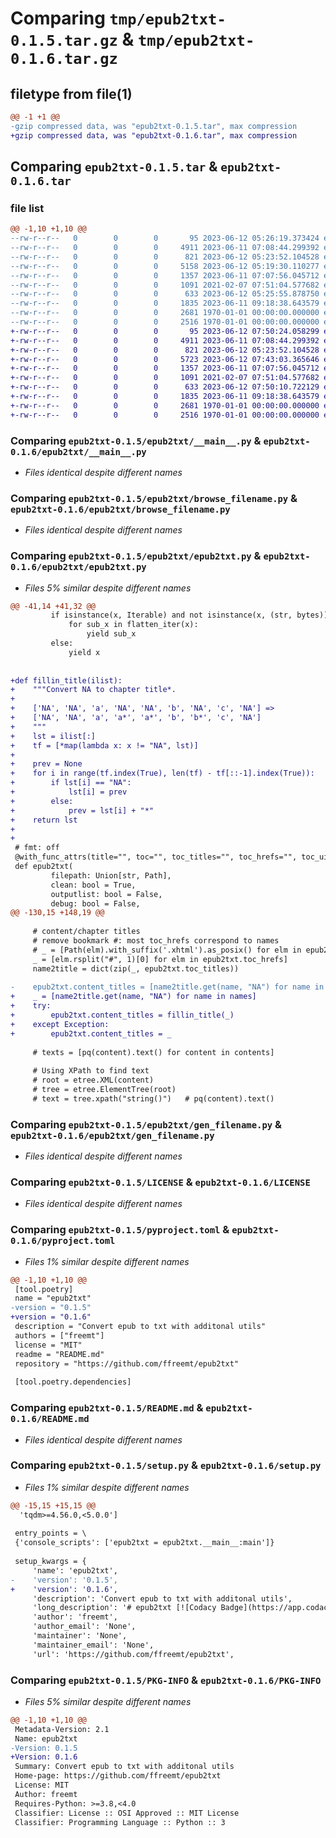 # Comparing `tmp/epub2txt-0.1.5.tar.gz` & `tmp/epub2txt-0.1.6.tar.gz`

## filetype from file(1)

```diff
@@ -1 +1 @@
-gzip compressed data, was "epub2txt-0.1.5.tar", max compression
+gzip compressed data, was "epub2txt-0.1.6.tar", max compression
```

## Comparing `epub2txt-0.1.5.tar` & `epub2txt-0.1.6.tar`

### file list

```diff
@@ -1,10 +1,10 @@
--rw-r--r--   0        0        0       95 2023-06-12 05:26:19.373424 epub2txt-0.1.5/epub2txt/__init__.py
--rw-r--r--   0        0        0     4911 2023-06-11 07:08:44.299392 epub2txt-0.1.5/epub2txt/__main__.py
--rw-r--r--   0        0        0      821 2023-06-12 05:23:52.104528 epub2txt-0.1.5/epub2txt/browse_filename.py
--rw-r--r--   0        0        0     5158 2023-06-12 05:19:30.110277 epub2txt-0.1.5/epub2txt/epub2txt.py
--rw-r--r--   0        0        0     1357 2023-06-11 07:07:56.045712 epub2txt-0.1.5/epub2txt/gen_filename.py
--rw-r--r--   0        0        0     1091 2021-02-07 07:51:04.577682 epub2txt-0.1.5/LICENSE
--rw-r--r--   0        0        0      633 2023-06-12 05:25:55.878750 epub2txt-0.1.5/pyproject.toml
--rw-r--r--   0        0        0     1835 2023-06-11 09:18:38.643579 epub2txt-0.1.5/README.md
--rw-r--r--   0        0        0     2681 1970-01-01 00:00:00.000000 epub2txt-0.1.5/setup.py
--rw-r--r--   0        0        0     2516 1970-01-01 00:00:00.000000 epub2txt-0.1.5/PKG-INFO
+-rw-r--r--   0        0        0       95 2023-06-12 07:50:24.058299 epub2txt-0.1.6/epub2txt/__init__.py
+-rw-r--r--   0        0        0     4911 2023-06-11 07:08:44.299392 epub2txt-0.1.6/epub2txt/__main__.py
+-rw-r--r--   0        0        0      821 2023-06-12 05:23:52.104528 epub2txt-0.1.6/epub2txt/browse_filename.py
+-rw-r--r--   0        0        0     5723 2023-06-12 07:43:03.365646 epub2txt-0.1.6/epub2txt/epub2txt.py
+-rw-r--r--   0        0        0     1357 2023-06-11 07:07:56.045712 epub2txt-0.1.6/epub2txt/gen_filename.py
+-rw-r--r--   0        0        0     1091 2021-02-07 07:51:04.577682 epub2txt-0.1.6/LICENSE
+-rw-r--r--   0        0        0      633 2023-06-12 07:50:10.722129 epub2txt-0.1.6/pyproject.toml
+-rw-r--r--   0        0        0     1835 2023-06-11 09:18:38.643579 epub2txt-0.1.6/README.md
+-rw-r--r--   0        0        0     2681 1970-01-01 00:00:00.000000 epub2txt-0.1.6/setup.py
+-rw-r--r--   0        0        0     2516 1970-01-01 00:00:00.000000 epub2txt-0.1.6/PKG-INFO
```

### Comparing `epub2txt-0.1.5/epub2txt/__main__.py` & `epub2txt-0.1.6/epub2txt/__main__.py`

 * *Files identical despite different names*

### Comparing `epub2txt-0.1.5/epub2txt/browse_filename.py` & `epub2txt-0.1.6/epub2txt/browse_filename.py`

 * *Files identical despite different names*

### Comparing `epub2txt-0.1.5/epub2txt/epub2txt.py` & `epub2txt-0.1.6/epub2txt/epub2txt.py`

 * *Files 5% similar despite different names*

```diff
@@ -41,14 +41,32 @@
         if isinstance(x, Iterable) and not isinstance(x, (str, bytes)):
             for sub_x in flatten_iter(x):
                 yield sub_x
         else:
             yield x
 
 
+def fillin_title(ilist):
+    """Convert NA to chapter title*.
+
+    ['NA', 'NA', 'a', 'NA', 'NA', 'b', 'NA', 'c', 'NA'] =>
+    ['NA', 'NA', 'a', 'a*', 'a*', 'b', 'b*', 'c', 'NA']
+    """
+    lst = ilist[:]
+    tf = [*map(lambda x: x != "NA", lst)]
+
+    prev = None
+    for i in range(tf.index(True), len(tf) - tf[::-1].index(True)):
+        if lst[i] == "NA":
+            lst[i] = prev
+        else:
+            prev = lst[i] + "*"
+    return lst
+
+
 # fmt: off
 @with_func_attrs(title="", toc="", toc_titles="", toc_hrefs="", toc_uids="", spine="", metadata="")
 def epub2txt(
         filepath: Union[str, Path],
         clean: bool = True,
         outputlist: bool = False,
         debug: bool = False,
@@ -130,15 +148,19 @@
 
     # content/chapter titles
     # remove bookmark #: most toc_hrefs correspond to names
     # _ = [Path(elm).with_suffix('.xhtml').as_posix() for elm in epub2txt.toc_hrefs]
     _ = [elm.rsplit("#", 1)[0] for elm in epub2txt.toc_hrefs]
     name2title = dict(zip(_, epub2txt.toc_titles))
 
-    epub2txt.content_titles = [name2title.get(name, "NA") for name in names]
+    _ = [name2title.get(name, "NA") for name in names]
+    try:
+        epub2txt.content_titles = fillin_title(_)
+    except Exception:
+        epub2txt.content_titles = _
 
     # texts = [pq(content).text() for content in contents]
 
     # Using XPath to find text
     # root = etree.XML(content)
     # tree = etree.ElementTree(root)
     # text = tree.xpath("string()")   # pq(content).text()
```

### Comparing `epub2txt-0.1.5/epub2txt/gen_filename.py` & `epub2txt-0.1.6/epub2txt/gen_filename.py`

 * *Files identical despite different names*

### Comparing `epub2txt-0.1.5/LICENSE` & `epub2txt-0.1.6/LICENSE`

 * *Files identical despite different names*

### Comparing `epub2txt-0.1.5/pyproject.toml` & `epub2txt-0.1.6/pyproject.toml`

 * *Files 1% similar despite different names*

```diff
@@ -1,10 +1,10 @@
 [tool.poetry]
 name = "epub2txt"
-version = "0.1.5"
+version = "0.1.6"
 description = "Convert epub to txt with additonal utils"
 authors = ["freemt"]
 license = "MIT"
 readme = "README.md"
 repository = "https://github.com/ffreemt/epub2txt"
 
 [tool.poetry.dependencies]
```

### Comparing `epub2txt-0.1.5/README.md` & `epub2txt-0.1.6/README.md`

 * *Files identical despite different names*

### Comparing `epub2txt-0.1.5/setup.py` & `epub2txt-0.1.6/setup.py`

 * *Files 1% similar despite different names*

```diff
@@ -15,15 +15,15 @@
  'tqdm>=4.56.0,<5.0.0']
 
 entry_points = \
 {'console_scripts': ['epub2txt = epub2txt.__main__:main']}
 
 setup_kwargs = {
     'name': 'epub2txt',
-    'version': '0.1.5',
+    'version': '0.1.6',
     'description': 'Convert epub to txt with additonal utils',
     'long_description': '# epub2txt [![Codacy Badge](https://app.codacy.com/project/badge/Grade/05c422da73a14c23b87b0657af9c8df7)](https://www.codacy.com/gh/ffreemt/epub2txt/dashboard?utm_source=github.com&amp;utm_medium=referral&amp;utm_content=ffreemt/epub2txt&amp;utm_campaign=Badge_Grade)[![Code style: black](https://img.shields.io/badge/code%20style-black-000000.svg)](https://github.com/psf/black)[![License: MIT](https://img.shields.io/badge/License-MIT-yellow.svg)](https://opensource.org/licenses/MIT)[![PyPI version](https://badge.fury.io/py/epub2txt.svg)](https://badge.fury.io/py/epub2txt)\n\nConvert epub to txt with additonal utils\n\n<!--- Refer to dualtext-epub\\der_fanger_de_en.py\n\t\t__main__.py refer to tmx2epub.__main__\n--->\n\n## Installation\n\n```bash\npip install epub2txt\n# pip install epub2txt -U  # to upgrade\n```\n## Fixes\n* More resilent to mismatched tags\n* Added `epub2txt.content_titles`, useful for creating metada when needed\n\n## Usage\n\n### From command line\n\n```bash\n# convert test.epub to test.txt\nepub2txt -f test.epub\n\n# browse for epub file, txt file will be in the same directory as the epub file\nepub2txt\n\n# show epub book info: title and toc\nepub2txt -i\n\n# show more epub book info: title, toc, metadata, spine (list of stuff packed into the epub)\nepub2txt -m\n\n# show epub2txt version\nepub2txt -V\n\n```\n\n### `python` code\n\n```python\nfrom epub2txt import epub2txt\n# from a url to epub\nurl = "https://github.com/ffreemt/tmx2epub/raw/master/tests/1.tmx.epub"\nres = epub2txt(url)\n\n# from a local epub file\nfilepath = r"tests\\test.epub"\nres = epub2txt(filepath)\n\n# output as a list of chapters\nch_list = epub2txt(filepath, outputlist=True)\n# chapter titles will be available as epub2txt.content_titles if available\n\n```\n\n## TODO\n*   Batch conversion of several epub files\n\n',
     'author': 'freemt',
     'author_email': 'None',
     'maintainer': 'None',
     'maintainer_email': 'None',
     'url': 'https://github.com/ffreemt/epub2txt',
```

### Comparing `epub2txt-0.1.5/PKG-INFO` & `epub2txt-0.1.6/PKG-INFO`

 * *Files 5% similar despite different names*

```diff
@@ -1,10 +1,10 @@
 Metadata-Version: 2.1
 Name: epub2txt
-Version: 0.1.5
+Version: 0.1.6
 Summary: Convert epub to txt with additonal utils
 Home-page: https://github.com/ffreemt/epub2txt
 License: MIT
 Author: freemt
 Requires-Python: >=3.8,<4.0
 Classifier: License :: OSI Approved :: MIT License
 Classifier: Programming Language :: Python :: 3
```

